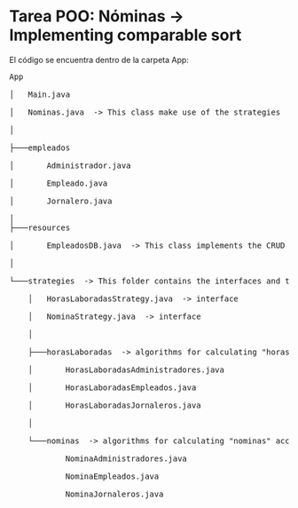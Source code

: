 # Tarea POO: Nóminas -> Implementing comparable sort

El código se encuentra dentro de la carpeta App:
<pre>
App <br />
│   Main.java <br /> 
│   Nominas.java  -> This class make use of the strategies <br />
│ <br />
├───empleados  <br />
│       Administrador.java <br />
│       Empleado.java <br />
│       Jornalero.java <br />
│
├───resources <br />
│       EmpleadosDB.java  -> This class implements the CRUD <br />
│ <br />
└───strategies  -> This folder contains the interfaces and the folders with its implementations <br />
    │   HorasLaboradasStrategy.java  -> interface <br />
    │   NominaStrategy.java  -> interface <br />
    │ <br />
    ├───horasLaboradas  -> algorithms for calculating "horasEmpleadas" according to the type of employee <br />
    │       HorasLaboradasAdministradores.java <br />
    │       HorasLaboradasEmpleados.java <br />
    │       HorasLaboradasJornaleros.java <br />
    │ <br />
    └───nominas  -> algorithms for calculating "nominas" according to the type of employee <br />
            NominaAdministradores.java <br />
            NominaEmpleados.java <br />
            NominaJornaleros.java <br />
<pre>
